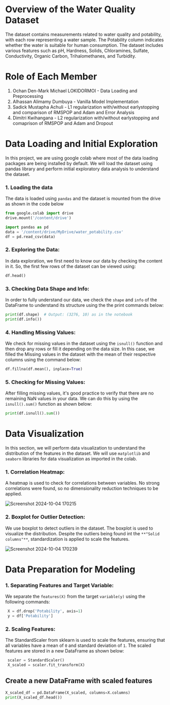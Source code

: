 ﻿# **Overview of the Water Quality Dataset**
The dataset contains measurements related to water quality and potability, with each row representing a water sample. The Potability column indicates whether the water is suitable for human consumption. The dataset includes various features such as pH, Hardness, Solids, Chloramines, Sulfate, Conductivity, Organic Carbon, Trihalomethanes, and Turbidity.

# **Role of Each Member**
1. Ochan Den-Mark Michael LOKIDORMOI - Data Loading and Preprocessing
2. Alhassan Alimamy Dumbuya - Vanilla Model Implementation
3. Sadick Mustapha Achuli - L1 regularization with/without earlystopping and comparison of RMSPOP and Adam and Error Analysis
4. Dimitri Kwihangana - L2 regularization with/without earlystopping and comaprison of RMSPOP and Adam and Dropout

# **Data Loading and Initial Exploration**
In this project, we are using google colab where most of the data loading packages are being installed by default.
We will load the dataset using pandas library and perform initial exploratory data analysis to understand the dataset.

### **1. Loading the data**
The data is loaded using `pandas` and the dataset is mounted from the drive as shown in the code below

```python
from google.colab import drive
drive.mount('/content/drive')
```

```python
import pandas as pd
data = '/content/drive/MyDrive/water_potability.csv'
df = pd.read_csv(data)
```
### **2. Exploring the Data:**
In data exploration, we first need to know our data by checking the content in it.
So, the first few rows of the dataset can be viewed using:
```python
df.head()
```
### **3. Checking Data Shape and Info:**
In order to fully understand our data, we check the `shape` and `info` of the DataFrame to understand its structure using the the print commands below:
```python
print(df.shape)  # Output: (3276, 10) as in the notebook
print(df.info())
```
### **4. Handling Missing Values:**
We check for missing values in the dataset using the `isnull()` function and then drop any rows or fill it depending on the data size.
In this case, we filled the Missing values in the dataset with the mean of their respective columns using the command below:
```python
df.fillna(df.mean(), inplace=True)
```
### **5. Checking for Missing Values:**
After filling missing values, it's good practice to verify that there are no remaining NaN values in your data.
We can do this by using the `isnull().sum()` function as shown below:
```python
print(df.isnull().sum())
```
# **Data Visualization**
In this section, we will perform data visualization to understand the distribution of the features in the dataset.
We will use `matplotlib` and `seaborn` libraries for data visualization as imported in the colab.

### **1. Correlation Heatmap:**
A heatmap is used to check for correlations between variables. 
No strong correlations were found, so no dimensionality reduction techniques to be applied.

![Screenshot 2024-10-04 170215](https://github.com/user-attachments/assets/8b6e9b9e-fb7c-4b52-bb1f-0e68023cf48e)

### **2. Boxplot for Outlier Detection:**
We use boxplot to detect outliers in the dataset. The boxplot is used to visualize the distribution.
Despite the outliers being found int the `**"Solid columns"**`, standardization is applied to scale the features.

![Screenshot 2024-10-04 170239](https://github.com/user-attachments/assets/560049f1-5585-42ab-91a4-dd0816e1271f)

# **Data Preparation for Modeling**
### **1. Separating Features and Target Variable:**
We separate the `features(X)` from the target `variable(y)` using the following commands:
```python
 X = df.drop('Potability', axis=1)
 y = df['Potability']
```
### **2. Scaling Features:**
The StandardScaler from sklearn is used to scale the features, ensuring that all variables have a mean of `0` and standard deviation of `1`. The scaled features are stored in a new DataFrame as shown below:
```python
 scaler = StandardScaler()
 X_scaled = scaler.fit_transform(X)
```
## Create a new DataFrame with scaled features
```python
X_scaled_df = pd.DataFrame(X_scaled, columns=X.columns)
print(X_scaled_df.head())
```
